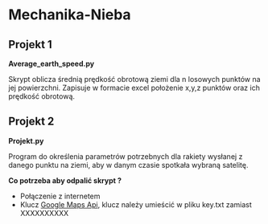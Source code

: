 # Mechanika-Nieba
## **Projekt 1**

**Average_earth_speed.py**

Skrypt oblicza średnią prędkość obrotową ziemi dla n losowych punktów na jej powierzchni.
Zapisuje w formacie excel położenie x,y,z punktów oraz ich prędkość obrotową.

## **Projekt 2**

**Projekt.py**

Program do określenia parametrów potrzebnych dla rakiety wysłanej z danego punktu na ziemi, aby w danym czasie spotkała wybraną satelitę.

**Co potrzeba aby odpalić skrypt ?**
* Połączenie z internetem
* Klucz [Google Maps Api](https://developers.google.com/maps/documentation/elevation/start), klucz należy umieścić w pliku key.txt zamiast XXXXXXXXXX
